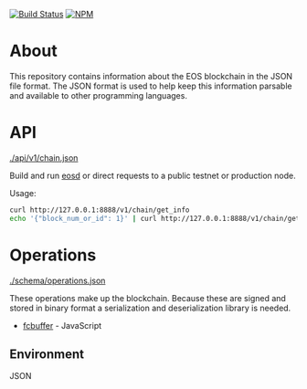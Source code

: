 [![Build Status](https://travis-ci.org/eosjs/json.svg?branch=master)](https://travis-ci.org/eosjs/json)
[![NPM](https://img.shields.io/npm/v/eosjs-json.svg)](https://www.npmjs.org/package/eosjs-json)

# About

This repository contains information about the EOS blockchain in the JSON file format.  The JSON format is used to help keep this information parsable and available to other programming languages.

# API

[./api/v1/chain.json](./api/v1/chain.json)

Build and run [eosd](https://github.com/eosio/eos) or direct requests to a public testnet or production node.

Usage:
```bash
curl http://127.0.0.1:8888/v1/chain/get_info
echo '{"block_num_or_id": 1}' | curl http://127.0.0.1:8888/v1/chain/get_block -d @-
```

# Operations

[./schema/operations.json](./schema/operations.json)

These operations make up the blockchain.  Because these are signed and stored in binary format a serialization and deserialization library is needed.

* [fcbuffer](https://github.com/jcalfee/fcbuffer) - JavaScript

## Environment

JSON
